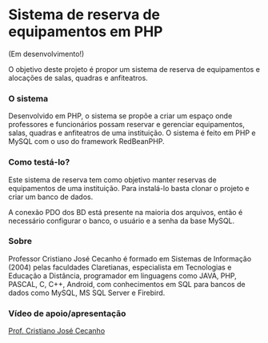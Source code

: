 <h1> Sistema de reserva de equipamentos em PHP </h1>
<p>(Em desenvolvimento!)<p>
<p>
O objetivo deste projeto é propor um sistema de reserva de equipamentos e alocações de salas, quadras e anfiteatros.
<p>
<h3>O sistema</h3>
<p>
Desenvolvido em PHP, o sistema se propõe a criar um espaço onde professores e funcionários possam reservar e gerenciar equipamentos, salas, quadras e anfiteatros de uma instituição. O sistema é feito em PHP e MySQL com o uso do framework RedBeanPHP.
 </p>
<h3>Como testá-lo?</h3>
<p>
Este sistema de reserva tem como objetivo manter reservas de equipamentos de uma instituição. Para instalá-lo basta clonar o projeto e criar um banco de dados.
</p>
<p>
A conexão PDO dos BD está presente na maioria dos arquivos, então é necessário configurar o banco, o usuário e a senha da base MySQL.
</p>
<h3>Sobre</h3>
Professor Cristiano José Cecanho é formado em Sistemas de Informação (2004) pelas faculdades Claretianas, especialista em Tecnologias e Educação a Distância, programador em linguagens como JAVA, PHP, PASCAL, C, C++, Android, com conhecimentos em SQL para bancos de dados como MySQL, MS SQL Server e Firebird.
<h3>Vídeo de apoio/apresentação</h3>
<a href="https://www.youtube.com/user/crispdg">Prof. Cristiano José Cecanho</a>
